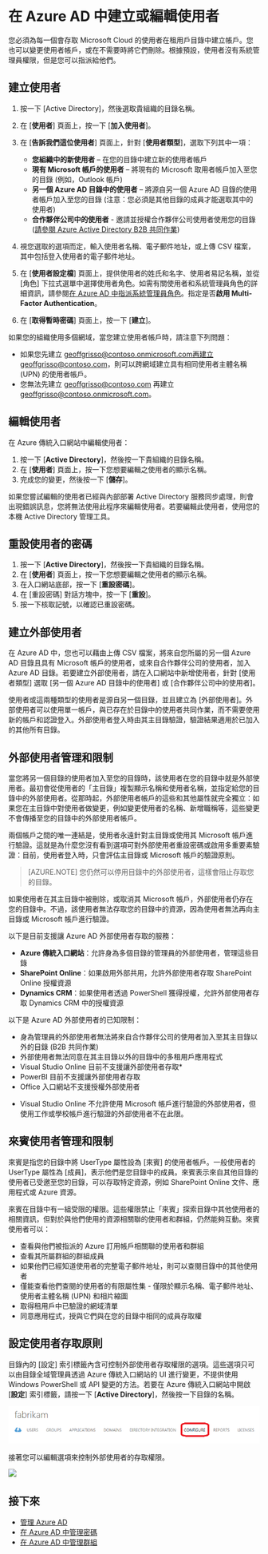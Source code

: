 <properties
	pageTitle="在 Azure Active Directory 中建立或編輯使用者 | Microsoft Azure"
	description="說明如何在 Azure Active Directory 中建立或編輯使用者帳戶的主題。"
	services="active-directory"
	documentationCenter=""
	authors="curtand"
	manager="stevenpo"
	editor=""/>

<tags
	ms.service="active-directory"
	ms.workload="identity"
	ms.tgt_pltfrm="na"
	ms.devlang="na"
	ms.topic="get-started-article"
	ms.date="03/03/2016"
	ms.author="curtand;viviali"/>

# 在 Azure AD 中建立或編輯使用者

您必須為每一個會存取 Microsoft Cloud 的使用者在租用戶目錄中建立帳戶。您也可以變更使用者帳戶，或在不需要時將它們刪除。根據預設，使用者沒有系統管理員權限，但是您可以指派給他們。

## 建立使用者

1. 按一下 [Active Directory]，然後選取貴組織的目錄名稱。
2. 在 [**使用者**] 頁面上，按一下 [**加入使用者**]。
3. 在 [**告訴我們這位使用者**] 頁面上，針對 [**使用者類型**]，選取下列其中一項：

	- **您組織中的新使用者** – 在您的目錄中建立新的使用者帳戶
	- **現有 Microsoft 帳戶的使用者** – 將現有的 Microsoft 取用者帳戶加入至您的目錄 (例如，Outlook 帳戶)
	- **另一個 Azure AD 目錄中的使用者** – 將源自另一個 Azure AD 目錄的使用者帳戶加入至您的目錄 (注意：您必須是其他目錄的成員才能選取其中的使用者)
	- **合作夥伴公司中的使用者** - 邀請並授權合作夥伴公司使用者使用您的目錄 ([請參閱 Azure Active Directory B2B 共同作業](active-directory-b2b-what-is-azure-ad-b2b.md))


4. 視您選取的選項而定，輸入使用者名稱、電子郵件地址，或上傳 CSV 檔案，其中包括登入使用者的電子郵件地址。
5. 在 [**使用者設定檔**] 頁面上，提供使用者的姓氏和名字、使用者易記名稱，並從 [角色] 下拉式選單中選擇使用者角色。如需有關使用者和系統管理員角色的詳細資訊，請參閱[在 Azure AD 中指派系統管理員角色](active-directory-assign-admin-roles.md)。指定是否**啟用 Multi-Factor Authentication**。
6. 在 [**取得暫時密碼**] 頁面上，按一下 [**建立**]。

如果您的組織使用多個網域，當您建立使用者帳戶時，請注意下列問題：

- 如果您先建立 geoffgrisso@contoso.onmicrosoft.com再建立 geoffgrisso@contoso.com，則可以跨網域建立具有相同使用者主體名稱 (UPN) 的使用者帳戶。
- 您無法先建立 geoffgrisso@contoso.com 再建立 geoffgrisso@contoso.onmicrosoft.com。

## 編輯使用者

在 Azure 傳統入口網站中編輯使用者：

1. 按一下 [**Active Directory**]，然後按一下貴組織的目錄名稱。
2. 在 [**使用者**] 頁面上，按一下您想要編輯之使用者的顯示名稱。
3. 完成您的變更，然後按一下 [**儲存**]。

如果您嘗試編輯的使用者已經與內部部署 Active Directory 服務同步處理，則會出現錯誤訊息，您將無法使用此程序來編輯使用者。若要編輯此使用者，使用您的本機 Active Directory 管理工具。

## 重設使用者的密碼

1. 按一下 [**Active Directory**]，然後按一下貴組織的目錄名稱。
2. 在 [**使用者**] 頁面上，按一下您想要編輯之使用者的顯示名稱。
3. 在入口網站底部，按一下 [**重設密碼**]。
4. 在 [重設密碼] 對話方塊中，按一下 [**重設**]。
5. 按一下核取記號，以確認已重設密碼。

## 建立外部使用者

在 Azure AD 中，您也可以藉由上傳 CSV 檔案，將來自您所屬的另一個 Azure AD 目錄且具有 Microsoft 帳戶的使用者，或來自合作夥伴公司的使用者，加入 Azure AD 目錄。若要建立外部使用者，請在入口網站中新增使用者，針對 [使用者類型] 選取 [另一個 Azure AD 目錄中的使用者] 或 [合作夥伴公司中的使用者]。

使用者或這兩種類型的使用者是源自另一個目錄，並且建立為 [外部使用者]。外部使用者可以使用單一帳戶，與已存在於目錄中的使用者共同作業，而不需要使用新的帳戶和認證登入。外部使用者登入時由其主目錄驗證，驗證結果適用於已加入的其他所有目錄。

## 外部使用者管理和限制

當您將另一個目錄的使用者加入至您的目錄時，該使用者在您的目錄中就是外部使用者。最初會從使用者的「主目錄」複製顯示名稱和使用者名稱，並指定給您的目錄中的外部使用者。從那時起，外部使用者帳戶的這些和其他屬性就完全獨立：如果您在主目錄中對使用者做變更，例如變更使用者的名稱、新增職稱等，這些變更不會傳播至您的目錄中的外部使用者帳戶。

兩個帳戶之間的唯一連結是，使用者永遠針對主目錄或使用其 Microsoft 帳戶進行驗證。這就是為什麼您沒有看到選項可對外部使用者重設密碼或啟用多重要素驗證：目前，使用者登入時，只會評估主目錄或 Microsoft 帳戶的驗證原則。

> [AZURE.NOTE]
您仍然可以停用目錄中的外部使用者，這樣會阻止存取您的目錄。

如果使用者在其主目錄中被刪除，或取消其 Microsoft 帳戶，外部使用者仍存在您的目錄中。不過，該使用者無法存取您的目錄中的資源，因為使用者無法再向主目錄或 Microsoft 帳戶進行驗證。

以下是目前支援讓 Azure AD 外部使用者存取的服務：

- **Azure 傳統入口網站**：允許身為多個目錄的管理員的外部使用者，管理這些目錄
- **SharePoint Online**：如果啟用外部共用，允許外部使用者存取 SharePoint Online 授權資源
- **Dynamics CRM**：如果使用者透過 PowerShell 獲得授權，允許外部使用者存取 Dynamics CRM 中的授權資源

以下是 Azure AD 外部使用者的已知限制：

- 身為管理員的外部使用者無法將來自合作夥伴公司的使用者加入至其主目錄以外的目錄 (B2B 共同作業)
- 外部使用者無法同意在其主目錄以外的目錄中的多租用戶應用程式
- Visual Studio Online 目前不支援讓外部使用者存取*
- PowerBI 目前不支援讓外部使用者存取
- Office 入口網站不支援授權外部使用者

* Visual Studio Online 不允許使用 Microsoft 帳戶進行驗證的外部使用者，但使用工作或學校帳戶進行驗證的外部使用者不在此限。

## 來賓使用者管理和限制

來賓是指您的目錄中將 UserType 屬性設為 [來賓] 的使用者帳戶。一般使用者的 UserType 屬性為 [成員]，表示他們是您目錄中的成員。來賓表示來自其他目錄的使用者已受邀至您的目錄，可以存取特定資源，例如 SharePoint Online 文件、應用程式或 Azure 資源。

來賓在目錄中有一組受限的權限。這些權限禁止「來賓」探索目錄中其他使用者的相關資訊，但對於與他們使用的資源相關聯的使用者和群組，仍然能夠互動。來賓使用者可以：

- 查看與他們被指派的 Azure 訂用帳戶相關聯的使用者和群組
- 查看其所屬群組的群組成員
- 如果他們已經知道使用者的完整電子郵件地址，則可以查閱目錄中的其他使用者
- 僅能查看他們查閱的使用者的有限屬性集 - 僅限於顯示名稱、電子郵件地址、使用者主體名稱 (UPN) 和相片縮圖
- 取得租用戶中已驗證的網域清單
- 同意應用程式，授與它們與在您的目錄中相同的成員存取權

## 設定使用者存取原則

目錄內的 [設定] 索引標籤內含可控制外部使用者存取權限的選項。這些選項只可以由目錄全域管理員透過 Azure 傳統入口網站的 UI 進行變更，不提供使用 Windows PowerShell 或 API 變更的方法。若要在 Azure 傳統入口網站中開啟 [**設定**] 索引標籤，請按一下 [**Active Directory**]，然後按一下目錄的名稱。

![在 Azure Active Directory 中設定索引標籤][1]

接著您可以編輯選項來控制外部使用者的存取權限。

![][2]


## 接下來

- [管理 Azure AD](active-directory-administer.md)
- [在 Azure AD 中管理密碼](active-directory-manage-passwords.md)
- [在 Azure AD 中管理群組](active-directory-manage-groups.md)

<!--Image references-->
[1]: ./media/active-directory-create-users/RBACDirConfigTab.png
[2]: ./media/active-directory-create-users/RBACGuestAccessControls.png

<!---HONumber=AcomDC_0309_2016-->